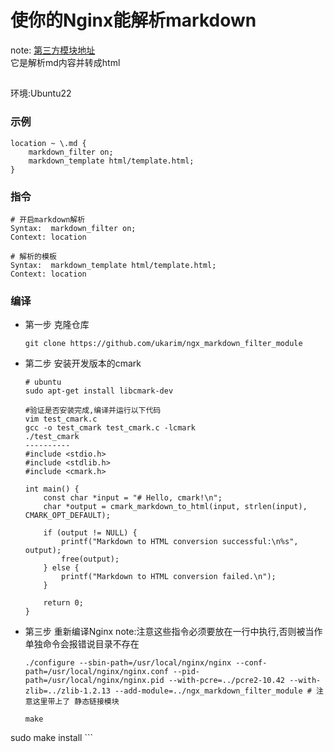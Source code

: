 # 使你的Nginx能解析markdown
note: [第三方模块地址](https://github.com/ukarim/ngx_markdown_filter_module)  
它是解析md内容并转成html

## 
环境:Ubuntu22
### 示例
```nginx
location ~ \.md {
    markdown_filter on;
    markdown_template html/template.html;
}
```

### 指令
```
# 开启markdown解析
Syntax:  markdown_filter on;
Context: location
```
```
# 解析的模板
Syntax:  markdown_template html/template.html;
Context: location
```

### 编译
-   第一步 克隆仓库
    ```
    git clone https://github.com/ukarim/ngx_markdown_filter_module
    ```
-   第二步 安装开发版本的cmark
    ```
    # ubuntu
    sudo apt-get install libcmark-dev
    ```
    ```
    #验证是否安装完成,编译并运行以下代码
    vim test_cmark.c
    gcc -o test_cmark test_cmark.c -lcmark
    ./test_cmark
    ----------
    #include <stdio.h>
    #include <stdlib.h>
    #include <cmark.h>

    int main() {
        const char *input = "# Hello, cmark!\n";
        char *output = cmark_markdown_to_html(input, strlen(input), CMARK_OPT_DEFAULT);
        
        if (output != NULL) {
            printf("Markdown to HTML conversion successful:\n%s", output);
            free(output);
        } else {
            printf("Markdown to HTML conversion failed.\n");
        }

        return 0;
    }

    ```
-   第三步 重新编译Nginx
    note:注意这些指令必须要放在一行中执行,否则被当作单独命令会报错说目录不存在
    ```
    ./configure --sbin-path=/usr/local/nginx/nginx --conf-path=/usr/local/nginx/nginx.conf --pid-path=/usr/local/nginx/nginx.pid --with-pcre=../pcre2-10.42 --with-zlib=../zlib-1.2.13 --add-module=../ngx_markdown_filter_module # 注意这里带上了 静态链接模块

    make
sudo make install
    ```